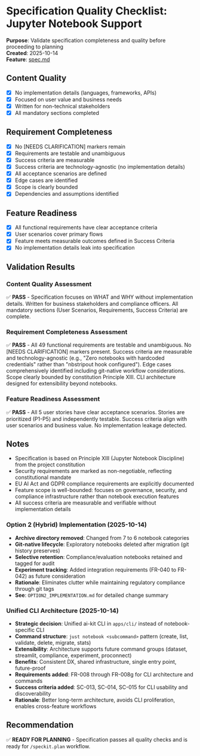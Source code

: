 # Specification Quality Checklist: Jupyter Notebook Support

**Purpose**: Validate specification completeness and quality before proceeding to planning  
**Created**: 2025-10-14  
**Feature**: [spec.md](../spec.md)

## Content Quality

- [x] No implementation details (languages, frameworks, APIs)
- [x] Focused on user value and business needs
- [x] Written for non-technical stakeholders
- [x] All mandatory sections completed

## Requirement Completeness

- [x] No [NEEDS CLARIFICATION] markers remain
- [x] Requirements are testable and unambiguous
- [x] Success criteria are measurable
- [x] Success criteria are technology-agnostic (no implementation details)
- [x] All acceptance scenarios are defined
- [x] Edge cases are identified
- [x] Scope is clearly bounded
- [x] Dependencies and assumptions identified

## Feature Readiness

- [x] All functional requirements have clear acceptance criteria
- [x] User scenarios cover primary flows
- [x] Feature meets measurable outcomes defined in Success Criteria
- [x] No implementation details leak into specification

## Validation Results

### Content Quality Assessment
✅ **PASS** - Specification focuses on WHAT and WHY without implementation details. Written for business stakeholders and compliance officers. All mandatory sections (User Scenarios, Requirements, Success Criteria) are complete.

### Requirement Completeness Assessment
✅ **PASS** - All 49 functional requirements are testable and unambiguous. No [NEEDS CLARIFICATION] markers present. Success criteria are measurable and technology-agnostic (e.g., "Zero notebooks with hardcoded credentials" rather than "nbstripout hook configured"). Edge cases comprehensively identified including git-native workflow considerations. Scope clearly bounded by constitution Principle XIII. CLI architecture designed for extensibility beyond notebooks.

### Feature Readiness Assessment
✅ **PASS** - All 5 user stories have clear acceptance scenarios. Stories are prioritized (P1-P5) and independently testable. Success criteria align with user scenarios and business value. No implementation leakage detected.

## Notes

- Specification is based on Principle XIII (Jupyter Notebook Discipline) from the project constitution
- Security requirements are marked as non-negotiable, reflecting constitutional mandate
- EU AI Act and GDPR compliance requirements are explicitly documented
- Feature scope is well-bounded: focuses on governance, security, and compliance infrastructure rather than notebook execution features
- All success criteria are measurable and verifiable without implementation details

### Option 2 (Hybrid) Implementation (2025-10-14)
- **Archive directory removed**: Changed from 7 to 6 notebook categories
- **Git-native lifecycle**: Exploratory notebooks deleted after migration (git history preserves)
- **Selective retention**: Compliance/evaluation notebooks retained and tagged for audit
- **Experiment tracking**: Added integration requirements (FR-040 to FR-042) as future consideration
- **Rationale**: Eliminates clutter while maintaining regulatory compliance through git tags
- **See**: `OPTION2_IMPLEMENTATION.md` for detailed change summary

### Unified CLI Architecture (2025-10-14)
- **Strategic decision**: Unified ai-kit CLI in `apps/cli/` instead of notebook-specific CLI
- **Command structure**: `just notebook <subcommand>` pattern (create, list, validate, delete, migrate, stats)
- **Extensibility**: Architecture supports future command groups (dataset, streamlit, compliance, experiment, proconnect)
- **Benefits**: Consistent DX, shared infrastructure, single entry point, future-proof
- **Requirements added**: FR-008 through FR-008g for CLI architecture and commands
- **Success criteria added**: SC-013, SC-014, SC-015 for CLI usability and discoverability
- **Rationale**: Better long-term architecture, avoids CLI proliferation, enables cross-feature workflows

## Recommendation

✅ **READY FOR PLANNING** - Specification passes all quality checks and is ready for `/speckit.plan` workflow.
